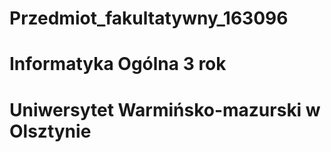 # Przedmiot_fakultatywny_163096
# Informatyka Ogólna 3 rok
# Uniwersytet Warmińsko-mazurski w Olsztynie
